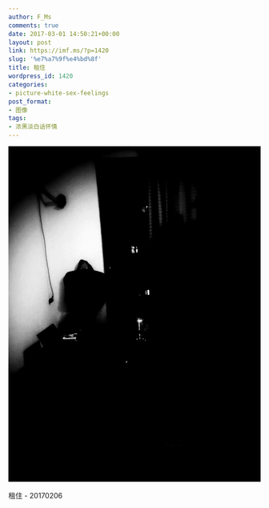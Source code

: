 ```yaml
---
author: F_Ms
comments: true
date: 2017-03-01 14:50:21+00:00
layout: post
link: https://imf.ms/?p=1420
slug: '%e7%a7%9f%e4%bd%8f'
title: 租住
wordpress_id: 1420
categories:
- picture-white-sex-feelings
post_format:
- 图像
tags:
- 浓黑淡白话怀情
---
```


![](/img/post/wp/2017/03/租住_20170206.jpg)


租住 - 20170206
